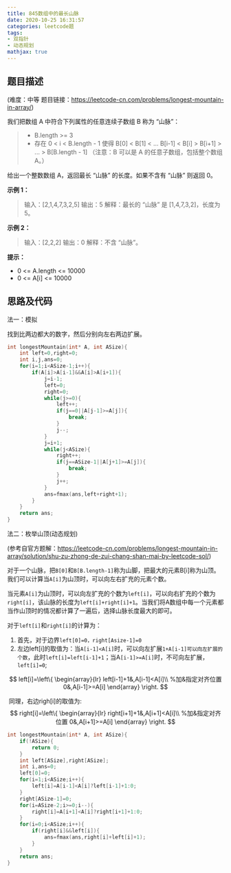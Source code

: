 ```yaml
---
title: 845数组中的最长山脉
date: 2020-10-25 16:31:57
categories: leetcode题
tags:
- 双指针
- 动态规划
mathjax: true
---
```


## 题目描述

(难度：中等 题目链接：https://leetcode-cn.com/problems/longest-mountain-in-array/)

我们把数组 A 中符合下列属性的任意连续子数组 B 称为 “山脉”：

> - B.length >= 3
> - 存在 0 < i < B.length - 1 使得 B[0] < B[1] < ... B[i-1] < B[i] > B[i+1] > ... > B[B.length - 1]
>   （注意：B 可以是 A 的任意子数组，包括整个数组 A。）

给出一个整数数组 A，返回最长 “山脉” 的长度。如果不含有 “山脉” 则返回 0。<!--more-->

**示例 1：**

> 输入：[2,1,4,7,3,2,5]
> 输出：5
> 解释：最长的 “山脉” 是 [1,4,7,3,2]，长度为 5。

**示例 2：**

> 输入：[2,2,2]
> 输出：0
> 解释：不含 “山脉”。

**提示：**

- 0 <= A.length <= 10000
- 0 <= A[i] <= 10000

## 思路及代码

法一：模拟

找到比两边都大的数字，然后分别向左右两边扩展。

```c
int longestMountain(int* A, int ASize){
    int left=0,right=0;
    int i,j,ans=0;
    for(i=1;i<ASize-1;i++){
        if(A[i]>A[i-1]&&A[i]>A[i+1]){
            j=i-1;
            left=0;
            right=0;
            while(j>=0){
                left++;
                if(j==0||A[j-1]>=A[j]){
                    break;
                }
                j--;
            }
            j=i+1;
            while(j<ASize){
                right++;
                if(j==ASize-1||A[j+1]>=A[j]){
                    break;
                }
                j++;
            }
            ans=fmax(ans,left+right+1);
        }
    }
    return ans;
}
```

法二：枚举山顶(动态规划)

(参考自官方题解：https://leetcode-cn.com/problems/longest-mountain-in-array/solution/shu-zu-zhong-de-zui-chang-shan-mai-by-leetcode-sol/)

对于一个山脉，把`B[0]`和`B[B.length-1]`称为山脚，把最大的元素B[i]称为山顶。我们可以计算当`A[i]`为山顶时，可以向左右扩充的元素个数。

当元素`A[i]`为山顶时，可以向左扩充的个数为`left[i]`，可以向右扩充的个数为`right[i]`，该山脉的长度为`left[i]+right[i]+1`。当我们将A数组中每一个元素都当作山顶时的情况都计算了一遍后，选择山脉长度最大的即可。

对于`left[i]`和`right[i]`的计算为：

1. 首先，对于边界`left[0]=0，right[Asize-1]=0`
2. 左边left[i]的取值为：当`A[i-1]<A[i]`时，可以向左扩展`1+A[i-1]可以向左扩展的个数`，此时`left[i]=left[i-1]+1`；当A`[i-1]>=A[i]`时，不可向左扩展，`left[i]=0`;

$$
left[i]=\left\{
  \begin{array}{lr}
   	   left[i-1]+1&,A[i-1]<A[i]\\         %加&指定对齐位置
        0&,A[i-1]>=A[i]
  \end{array}
\right.
$$

​		同理，右边righ[i]的取值为:
$$
right[i]=\left\{
  \begin{array}{lr}
   	   right[i+1]+1&,A[i+1]<A[i]\\         %加&指定对齐位置
        0&,A[i+1]>=A[i]
  \end{array}
\right.
$$

```c
int longestMountain(int* A, int ASize){
    if(!ASize){
        return 0;
    }
    int left[ASize],right[ASize];
    int i,ans=0;
    left[0]=0;
    for(i=1;i<ASize;i++){
        left[i]=A[i-1]<A[i]?left[i-1]+1:0;
    }
    right[ASize-1]=0;
    for(i=ASize-2;i>=0;i--){
        right[i]=A[i+1]<A[i]?right[i+1]+1:0;
    }
    for(i=0;i<ASize;i++){
        if(right[i]&&left[i]){
            ans=fmax(ans,right[i]+left[i]+1);
        }
    }
    return ans;
}
```


